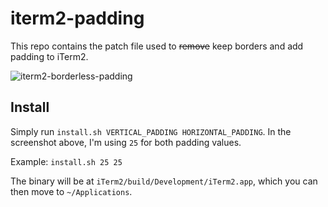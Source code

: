 # iterm2-padding

This repo contains the patch file used to ~~remove~~ keep borders and add padding to iTerm2.

![iterm2-borderless-padding](http://i.imgur.com/QsMVfNq.png)

## Install

Simply run `install.sh VERTICAL_PADDING HORIZONTAL_PADDING`. In the screenshot above, I'm using `25` for both padding values.

Example: `install.sh 25 25`

The binary will be at `iTerm2/build/Development/iTerm2.app`, which you can then move to `~/Applications`.
